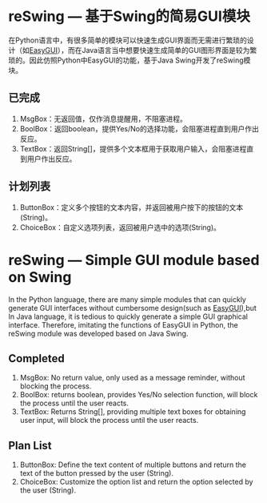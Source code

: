 # reSwing — 基于Swing的简易GUI模块

在Python语言中，有很多简单的模块可以快速生成GUI界面而无需进行繁琐的设计（如[EasyGUI](https://easygui.readthedocs.io/en/master/?hmsr=aladdin1e5)），而在Java语言当中想要快速生成简单的GUI图形界面是较为繁琐的。因此仿照Python中EasyGUI的功能，基于Java Swing开发了reSwing模块。

## 已完成
 1. MsgBox：无返回值，仅作消息提醒用，不阻塞进程。
 2. BoolBox：返回boolean，提供Yes/No的选择功能，会阻塞进程直到用户作出反应。
 3. TextBox：返回String[]，提供多个文本框用于获取用户输入，会阻塞进程直到用户作出反应。
 
## 计划列表
 1. ButtonBox：定义多个按钮的文本内容，并返回被用户按下的按钮的文本(String)。
 2. ChoiceBox：自定义选项列表，返回被用户选中的选项(String)。


# reSwing — Simple GUI module based on Swing
 
 In the Python language, there are many simple modules that can quickly generate GUI interfaces without cumbersome design(such as [EasyGUI](https://easygui.readthedocs.io/en/master/?hmsr=aladdin1e5)),but In Java language, it is tedious to quickly generate a simple GUI graphical interface. Therefore, imitating the functions of EasyGUI in Python, the reSwing module was developed based on Java Swing.

## Completed
 1. MsgBox: No return value, only used as a message reminder, without blocking the process.
 2. BoolBox: returns boolean, provides Yes/No selection function, will block the process until the user reacts.
 3. TextBox: Returns String[], providing multiple text boxes for obtaining user input, will block the process until the user reacts.
 
## Plan List
 1. ButtonBox: Define the text content of multiple buttons and return the text of the button pressed by the user (String).
 2. ChoiceBox: Customize the option list and return the option selected by the user (String).